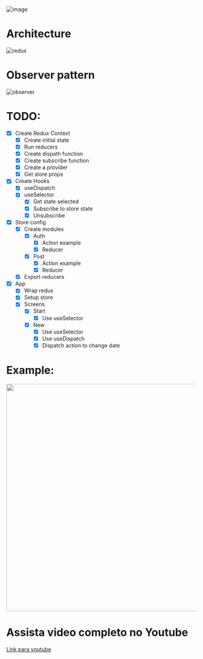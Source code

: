 ![image](https://user-images.githubusercontent.com/28990749/159160581-b0abdb13-a8b8-4370-ab4e-b059d1565571.png)

# Architecture

![redux](https://user-images.githubusercontent.com/28990749/185791105-91fb068f-3529-4d6c-895c-00c02e917be9.png)

# Observer pattern

![observer](https://user-images.githubusercontent.com/28990749/185791112-354bb3aa-9a6a-47c5-a889-6e541049e62b.png)


# TODO:

- [x] Create Redux Context
  - [x] Create initial state
  - [x] Run reducers
  - [x] Create dispath function
  - [x] Create subscribe function
  - [x] Create a provider
  - [x] Get store props
- [x] Create Hooks
  - [x] useDispatch
  - [x] useSelector
    - [x] Get state selected
    - [x] Subscribe to store state
    - [x] Unsubscribe
- [x] Store config
  - [x] Create modules
    - [x] Auth
      - [x] Action example
      - [x] Reducer
    - [x] Post
      - [x] Action example
      - [x] Reducer
  - [x] Export reducers
- [x] App
  - [x] Wrap redux
  - [x] Setup store
  - [x] Screens
    - [x] Start
       - [x] Use useSelector
    - [x] New    
      - [x] Use useSelector
      - [x] Use useDispatch
      - [x] Dispatch action to change date

# Example:
<img height='600px' src='https://user-images.githubusercontent.com/28990749/185140971-b492a489-d39e-49c2-b40f-d00e351090e2.png' />

# Assista video completo no Youtube

[Link para youtube](https://youtu.be/Vfh3G4Avx_o)


